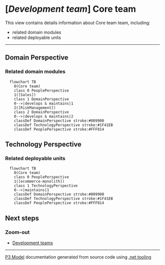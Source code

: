 ﻿
# [*Development team*] Core team

This view contains details information about Core team team, including:
- related domain modules
- related deployable units  

---



## Domain Perspective


### Related domain modules

```mermaid
  flowchart TB
    0(Core team)
    class 0 PeoplePerspective
    1([Sales])
    class 1 DomainPerspective
    0-->|develops & maintains|1
    2([RiskManagement])
    class 2 DomainPerspective
    0-->|develops & maintains|2
    classDef DomainPerspective stroke:#009900
    classDef TechnologyPerspective stroke:#1F41EB
    classDef PeoplePerspective stroke:#FFF014
```

## Technology Perspective


### Related deployable units

```mermaid
  flowchart TB
    0(Core team)
    class 0 PeoplePerspective
    1([ecommerce-monolith])
    class 1 TechnologyPerspective
    0-->|maintains|1
    classDef DomainPerspective stroke:#009900
    classDef TechnologyPerspective stroke:#1F41EB
    classDef PeoplePerspective stroke:#FFF014
```

## Next steps


### Zoom-out

- [Development teams](../Development_Teams.md)

---

[P3 Model](https://github.com/P3-model/P3-model) documentation generated from source code using [.net tooling](https://github.com/P3-model/P3-model-dotnet)